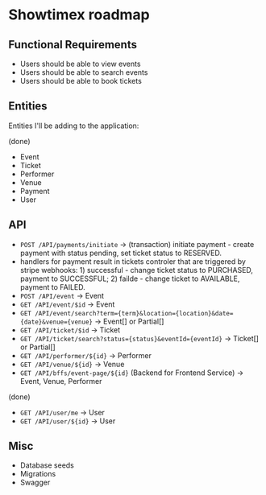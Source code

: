 # Showtimex roadmap

## Functional Requirements

- Users should be able to view events
- Users should be able to search events
- Users should be able to book tickets

## Entities

Entities I'll be adding to the application:

(done)

- Event
- Ticket
- Performer
- Venue
- Payment
- User

## API

- `POST /API/payments/initiate` -> (transaction) initiate payment - create payment with status pending, set ticket status to RESERVED.
- handlers for payment result in tickets controler that are triggered by stripe webhooks: 1) successful - change ticket status to PURCHASED, payment to SUCCESSFUL; 2) failde - change ticket to AVAILABLE, payment to FAILED.
- `POST /API/event` -> Event
- `GET /API/event/$id` -> Event
- `GET /API/event/search?term={term}&location={location}&date={date}&venue={venue}` -> Event[] or Partial<Event>[]
- `GET /API/ticket/$id` -> Ticket
- `GET /API/ticket/search?status={status}&eventId={eventId}` -> Ticket[] or Partial<Ticket>[]
- `GET /API/performer/${id}` -> Performer
- `GET /API/venue/${id}` -> Venue
- `GET /API/bffs/event-page/${id}` (Backend for Frontend Service) -> Event, Venue, Performer

(done)

- `GET /API/user/me` -> User
- `GET /API/user/${id}` -> User

## Misc

- Database seeds
- Migrations
- Swagger

